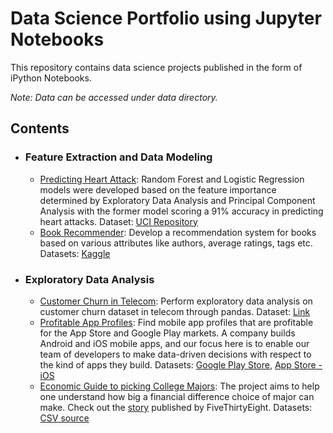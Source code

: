 # Data Science Portfolio using Jupyter Notebooks
This repository contains data science projects published in the form of iPython Notebooks.

_Note: Data can be accessed under data directory._

## Contents

- ### Feature Extraction and Data Modeling
	- [Predicting Heart Attack](https://github.com/durgeshM-ai/Data-Science-Projects/blob/master/r-code/Predicting%20Heart%20Attack.Rmd): Random Forest and Logistic Regression models were developed based on the feature importance determined by Exploratory Data Analysis and Principal Component Analysis with the former model scoring a 91% accuracy in predicting heart attacks. Dataset: [UCI Repository](https://archive.ics.uci.edu/ml/datasets/Heart+Disease)
	- [Book Recommender](python_notebooks/Book_Recommender_Mishra_Durgesh.ipynb): Develop a recommendation system for books based on various attributes like authors, average ratings, tags etc. Datasets: [Kaggle](https://www.kaggle.com/zygmunt/goodbooks-10k)

- ### Exploratory Data Analysis
	- [Customer Churn in Telecom](https://github.com/durgeshM-ai/Data-Science-Projects/blob/master/python_notebooks/EDA.pandas%20-%20customer%20churn.ipynb): Perform exploratory data analysis on customer churn dataset in telecom through pandas. Dataset: [Link](https://github.com/durgeshM-ai/Data-Science-Projects/blob/durgeshM-ai-patch-1/datasets/telecom_churn_csv.csv)
	- [Profitable App Profiles](python_notebooks/ProfitableAppProfiles.ipynb): Find mobile app profiles that are profitable for the App Store and Google Play markets. A company builds Android and iOS mobile apps, and our focus here is to enable our team of developers to make data-driven decisions with respect to the kind of apps they build. Datasets: [Google Play Store](https://www.kaggle.com/lava18/google-play-store-apps), [App Store - iOS]()
	- [Economic Guide to picking College Majors](https://github.com/durgeshM-ai/Data-Science-Projects/blob/master/python_notebooks/Econ%20College%20Major.ipynb): The project aims to help one understand how big a financial difference choice of major can make. Check out the [story](https://fivethirtyeight.com/features/the-economic-guide-to-picking-a-college-major/) published by FiveThirtyEight. Datasets: [CSV source](https://github.com/fivethirtyeight/data/blob/master/college-majors/recent-grads.csv)

